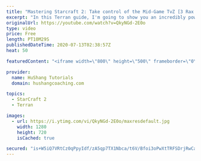 ```yaml
---
title: "Mastering Starcraft 2: Take control of the Mid-Game TvZ [3 Rax Transition Guide] [Terran]"
excerpt: "In this Terran guide, I'm going to show you an incredibly powerful timing attack to show Zergs who's the real nerd in town. Let's get to it!   #terran #Starcraft #Guide #sc2 #starcraft2  Coaching -------------------------------------------------------------------------- Website: https://www.hushangcoaching.com"
originalUrl: https://youtube.com/watch?v=QkyNGd-2E0o
type: video
price: Free
length: PT10M29S
publishedDateTime: 2020-07-13T02:38:57Z
heat: 50

featuredContent: "<iframe width=\"800\" height=\"500\" frameborder=\"0\" src=\"https://www.youtube.com/embed/QkyNGd-2E0o\" allow=\"accelerometer; autoplay; encrypted-media; gyroscope; picture-in-picture\" allowfullscreen></iframe>"

provider:
  name: HuShang Tutorials
  domain: hushangcoaching.com

topics:
  - StarCraft 2
  - Terran

images:
  - url: https://i.ytimg.com/vi/QkyNGd-2E0o/maxresdefault.jpg
    width: 1280
    height: 720
    isCached: true

secured: "is+W5iQ7VRtCz0qPpyIdf/zA5qp7TX1Nbca/t6V/Bfoi3oPwXtTRFSDrjRwCaGyqhMokKgvNhH2ZFyXt3AziO0q8P4FuTM8n7zV7mmIab7cMJw1/U8WJvoZ3H3iRZP27SLdt8ApvZCCORoKmVivkbGIEacLfh0xW1S1v6sUDuSHrrZY1MKid/KhVCHxULb2a7QMYfZGrMMs08KDmlOBo8a6oP/BMDQhYdQ1oqVqNd+h9uhuhvIegY3Xr0iQOkeEwIIGYSac6WLF5vo91s1U1t44czOPQa7GEwUegVW/FVSEFAWnSWTfagIKUEoI22auxm1G3ldVvuBphgy/FUYoGHQqSH64MkmEjllf9mjhm338rZiBizK25Q0qndrv2T/mc/wbUK0Sq4u2ukzc1bhLEhRgzIQeCHdhlzI1fCzjp3fQ=;5Cet9RtpvK5oZCUCK5VxhA=="
---
```


